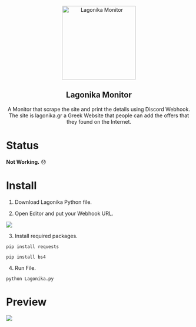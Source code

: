 <p align="center">
 <a href="https://www.lagonika.gr"><img width="200px" src="https://www.lagonika.gr/_next/image/?url=%2Fimages%2Flogo.png&w=384&q=75" align="center" alt="Lagonika Monitor"/></a>
 <h2 align="center">Lagonika Monitor</h2>
 <p align="center">A Monitor that scrape the site and print the details using Discord Webhook. <br>The site is lagonika.gr a Greek Website that people can add the offers that they found on the Internet.</p>
 
 # Status
<p><b>Not Working.</b><span> 😞 </span></p>

 # Install
 1. Download Lagonika Python file.
 
 2. Open Editor and put your Webhook URL.
 <img src="https://cdn.discordapp.com/attachments/1041289530029908029/1072245502692827136/image.png?size=4096">
 
3. Install required packages.
 
 ```
 pip install requests
 ```
 ```
 pip install bs4
 ```
4. Run File.
 ```
 python Lagonika.py
 ```
 
 # Preview
 <p>
  <img src="https://cdn.discordapp.com/attachments/1041289530029908029/1072248091895418970/image.png"/>
 </p>
